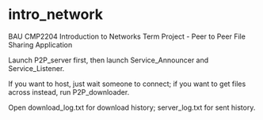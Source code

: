 # intro_network
BAU CMP2204 Introduction to Networks Term Project - Peer to Peer File Sharing Application


Launch P2P_server first, then launch Service_Announcer and Service_Listener. 

If you want to host, just wait someone to connect;
if you want to get files across instead, run P2P_downloader.


Open download_log.txt for download history;
     server_log.txt for sent history.

